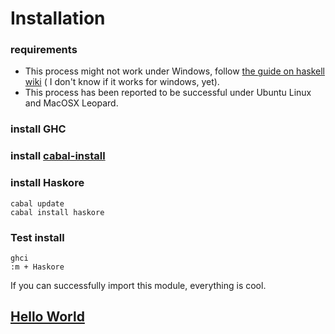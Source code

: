 Installation
=============

### requirements

* This process might not work under Windows, follow [the guide on haskell wiki](http://www.haskell.org/haskellwiki/Haskore) ( I don't know if it works for windows, yet).
* This process has been reported to be successful under Ubuntu Linux and MacOSX Leopard. 

### install GHC

### install [cabal-install](http://hackage.haskell.org/trac/hackage/wiki/CabalInstall)
	
### install Haskore

    cabal update
    cabal install haskore

### Test install

	ghci
	:m + Haskore
	
If you can successfully import this module, everything is cool.

## [Hello World](hello.markdown)